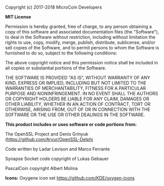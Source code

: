 Copyright (c) 2017-2018 MicroCoin Developers

**MIT License**

Permission is hereby granted, free of charge, to any person obtaining a copy
of this software and associated documentation files (the "Software"), to deal
in the Software without restriction, including without limitation the rights
to use, copy, modify, merge, publish, distribute, sublicense, and/or sell
copies of the Software, and to permit persons to whom the Software is
furnished to do so, subject to the following conditions:

The above copyright notice and this permission notice shall be included in all
copies or substantial portions of the Software.

THE SOFTWARE IS PROVIDED "AS IS", WITHOUT WARRANTY OF ANY KIND, EXPRESS OR
IMPLIED, INCLUDING BUT NOT LIMITED TO THE WARRANTIES OF MERCHANTABILITY,
FITNESS FOR A PARTICULAR PURPOSE AND NONINFRINGEMENT. IN NO EVENT SHALL THE
AUTHORS OR COPYRIGHT HOLDERS BE LIABLE FOR ANY CLAIM, DAMAGES OR OTHER
LIABILITY, WHETHER IN AN ACTION OF CONTRACT, TORT OR OTHERWISE, ARISING FROM,
OUT OF OR IN CONNECTION WITH THE SOFTWARE OR THE USE OR OTHER DEALINGS IN THE
SOFTWARE.

**This product includes or uses software or code portions from:**

The OpenSSL Project and Denis Grinyuk (https://github.com/Arvur/OpenSSL-Delphi

Code written by Ladar Levison and Marco Ferrante

Synapse Socket code copyright of Lukas Gebauer

PascalCoin copyright Albert Molina

**Icons:**
Oxygene icon set https://github.com/KDE/oxygen-icons
